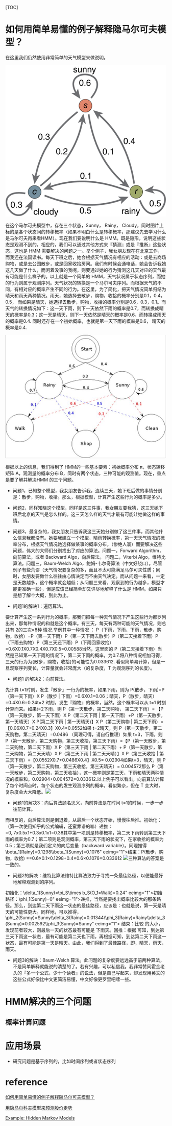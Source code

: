 [TOC]

# 如何用简单易懂的例子解释隐马尔可夫模型？

在这里我们仍然使用非常简单的天气模型来做说明。

![](./img/hmm-1.png)

在这个马尔可夫模型中，存在三个状态，Sunny， Rainy， Cloudy，同时图片上标的是各个状态间的转移概率（如果不明白什么是转移概率，那建议先去学习什么是马尔可夫再来看HMM）。现在我们要说明什么是 HMM。既是隐形，说明这些状态是观测不到的，相应的，我们可以通过其他方式来『猜测』或是『推断』这些状态，这也是 HMM 需要解决的问题之一。举个例子，我女朋友现在在北京工作，而我还在法国读书。每天下班之后，她会根据天气情况有相应的活动：或是去商场购物，或是去公园散步，或是回家收拾房间。我们有时候会通电话，她会告诉我她这几天做了什么，而闲着没事的我呢，则要通过她的行为猜测这几天对应的天气最有可能是什么样子的。以上就是一个简单的 HMM，天气状况属于状态序列，而她的行为则属于观测序列。天气状况的转换是一个马尔可夫序列。而根据天气的不同，有相对应的概率产生不同的行为。在这里，为了简化，把天气情况简单归结为晴天和雨天两种情况。雨天，她选择去散步，购物，收拾的概率分别是0.1，0.4，0.5， 而如果是晴天，她选择去散步，购物，收拾的概率分别是0.6，0.3，0.1。而天气的转换情况如下：这一天下雨，则下一天依然下雨的概率是0.7，而转换成晴天的概率是0.3；这一天是晴天，则下一天依然是晴天的概率是0.6，而转换成雨天的概率是0.4. 同时还存在一个初始概率，也就是第一天下雨的概率是0.6， 晴天的概率是0.4.

![](./img/hmm-2.jpg)

根据以上的信息，我们得到了 HMM的一些基本要素：初始概率分布 π，状态转移矩阵 A，观测量的概率分布 B，同时有两个状态，三种可能的观测值。现在，重点是要了解并解决HMM 的三个问题。

- 问题1，已知整个模型，我女朋友告诉我，连续三天，她下班后做的事情分别是：散步，购物，收拾。那么，根据模型，计算产生这些行为的概率是多少。

- 问题2，同样知晓这个模型，同样是这三件事，我女朋友要我猜，这三天她下班后北京的天气是怎么样的。这三天怎么样的天气才最有可能让她做这样的事情。

- 问题3，最复杂的，我女朋友只告诉我这三天她分别做了这三件事，而其他什么信息我都没有。她要我建立一个模型，晴雨转换概率，第一天天气情况的概率分布，根据天气情况她选择做某事的概率分布。（惨绝人寰）而要解决这些问题，伟大的大师们分别找出了对应的算法。问题一，Forward Algorithm，向前算法，或者 Backward Algo，向后算法。 问题二，Viterbi Algo，维特比算法。问题三，Baum-Welch Algo，鲍姆-韦尔奇算法（中文好绕口）。尽管例子有些荒谬（天气情况要复杂的多，而且不太可能满足马尔可夫性质；同时，女朋友要做什么往往由心情决定而不由天气决定。而从问题一来看，一定是天数越多，这个概率就会越低；从问题三来看，观察到的行为越多，模型才能更准确一些），但是应该已经简单却又详尽地解释了什么是 HMM。如果只是想了解个大概，到此为止。

- 问题1的解决1：遍历算法。

要计算产生这一系列行为的概率，那我们把每一种天气情况下产生这些行为都罗列出来，那每种情况的和就是这个概率。有三天，每天有两种可能的天气情况，则总共有 2的三次=8种 情况.举例其中一种情况 ： P（下雨，下雨，下雨，散步，购物，收拾）=P（第一天下雨）P（第一天下雨去散步）P（第二天接着下雨）P（下雨去购物）P（第三天还下雨）P（下雨回家收拾）=0.6X0.1X0.7X0.4X0.7X0.5=0.00588当然，这里面的 P（第二天接着下雨）当然是已知第一天下雨的情况下，第二天下雨的概率，为0.7.将八种情况相加可得，三天的行为为{散步，购物，收拾}的可能性为0.033612. 看似简单易计算，但是一旦观察序列变长，计算量就会非常庞大（的复杂度，T 为观测序列的长度）。

- 问题1 的解决2：向前算法。

先计算 t=1时刻，发生『散步』一行为的概率，如果下雨，则为 P(散步，下雨)=P（第一天下雨）X P（散步 | 下雨）=0.6X0.1=0.06；晴天，P（散步，晴天）=0.4X0.6=0.24t=2 时刻，发生『购物』的概率，当然，这个概率可以从 t=1 时刻计算而来。如果t=2下雨，则 P（第一天散步，第二天购物， 第二天下雨）= 【P（第一天散步，第一天下雨）X P（第二天下雨 | 第一天下雨）+P（第一天散步，第一天晴天）X P(第二天下雨 | 第一天晴天)】X P（第二天购物 | 第二天下雨）=【0.06X0.7+0.24X0.3】X0.4=0.0552如果 t=2晴天，则 P（第一天散步，第二天购物，第二天晴天）=0.0486 （同理可得，请自行推理）如果 t=3，下雨，则 P（第一天散步，第二天购物，第三天收拾，第三天下雨）=【P（第一天散步，第二天购物，第二天下雨）X P（第三天下雨 | 第二天下雨）+ P（第一天散步，第二天购物，第二天天晴）X P（第三天下雨 | 第二天天晴）】X P（第三天收拾 | 第三天下雨）=【0.0552X0.7+0.0486X0.4】X0.5= 0.02904如果t=3，晴天，则 P（第一天散步，第二天购物，第三天收拾，第三天晴天）= 0.004572那么 P（第一天散步，第二天购物，第三天收拾），这一概率则是第三天，下雨和晴天两种情况的概率和。0.02904+0.004572=0.033612.以上例子可以看出，向前算法计算了每个时间点时，每个状态的发生观测序列的概率，看似繁杂，但在 T 变大时，复杂度会大大降低。<img data-rawheight="269" src="https://pic4.zhimg.com/50/489523ae4ffe659de5f7c73c074cef6f_hd.jpg?source=1940ef5c" data-rawwidth="340" class="content_image" width="340"/>

- 问题1的解决3：向后算法顾名思义，向前算法是在时间 t=1的时候，一步一步往前计算。

而相反的，向后算法则是倒退着，从最后一个状态开始，慢慢往后推。初始化： （第一次使用知乎的公式编辑，还蛮靠谱的嘛）递推：=0,.7x0.5x1+0.3x0.1x1=0.38其中第一项则是转移概率，第二天下雨转到第三天下雨的概率为0.7；第二项则是观测概率，第三天下雨的状况下，在家收拾的概率为0.5；第三项就是我们定义的向后变量（backward variable）。同理推得\beta_1(Rainy)=0.1298\\\beta_1(Sunny)=0.1076" eeimg="1">结束：P(散步，购物，收拾) ==0.6×0.1×0.1298+0.4×0.6×0.1076=0.033612 <img data-rawheight="295" src="https://pic4.zhimg.com/50/1a89bf925b4c1af2cc17416764d1d60e_hd.jpg?source=1940ef5c" data-rawwidth="340" class="content_image" width="340"/>三种算法的答案是一致的。

- 问题2的解决：维特比算法维特比算法致力于寻找一条最佳路径，以便能最好地解释观测到的序列。

初始化：\delta_1(Sunny)=\pi_S\times b_S(O_1=Walk)=0.24" eeimg="1">初始路径：\phi_1(Sunny)=0" eeimg="1">递推，当然是要找出概率比较大的那条路径。那么，到达第二天下雨这一状态的最佳路径，应该是：也就是说，第一天是晴天的可能性更大。同样地，可以推得，\phi_2(Sunny)=Sunny\\\delta_3(Rainy)=0.01344\\\phi_3(Rainy)=Rainy\\\delta_3(Sunny)=0.002592\\\phi_3(Sunny)=Sunny" eeimg="1"> 结束：比较 的大小，发现前者较大，则最后一天的状态最有可能是 下雨天。回推：根据 可知，到达第三天下雨这一状态，最有可能是第二天也下雨，再根据可知，到达第二天下雨这一状态，最有可能是第一天是晴天。由此，我们得到了最佳路径，即，晴天，雨天，雨天。

- 问题3的解决：Baum-Welch 算法。此问题的复杂度要远远高于前两种算法，不是简单解释就能说的清楚的了。若有兴趣，可以私信我。我非常赞同霍金老头的『多一个公式，少十个读者』的说法，但是自己写起来，却发现用英文的这些公式好像比中文更简洁易懂，中文好像更罗里吧嗦一些。

# HMM解决的三个问题

## 概率计算问题


## 


# 应用场景

- 研究问题是基于序列的，比如时间序列或者状态序列



# reference

[如何用简单易懂的例子解释隐马尔可夫模型？](https://www.zhihu.com/question/20962240)

[用隐马尔科夫模型来预测股价走势](https://blog.csdn.net/qq_39241986/article/details/108138664)

[Example: Hidden Markov Models](https://pyro.ai/examples/hmm.html)
